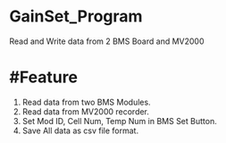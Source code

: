 GainSet_Program
===============

Read and Write data from 2 BMS Board and MV2000 


#Feature
==============
1. Read data from two BMS Modules.
2. Read data from MV2000 recorder.
3. Set Mod ID, Cell Num, Temp Num in BMS Set Button.
4. Save All data as csv file format.
